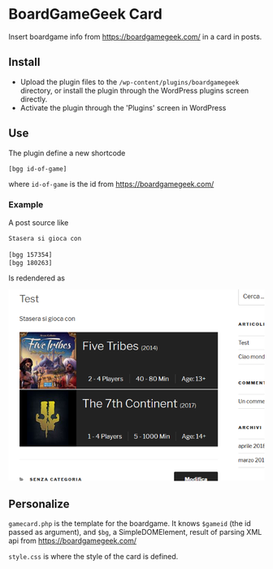 # BoardGameGeek Card

Insert boardgame info from https://boardgamegeek.com/ in a card in posts.

## Install

- Upload the plugin files to the `/wp-content/plugins/boardgamegeek` directory, or install the plugin through the WordPress plugins screen directly.
- Activate the plugin through the 'Plugins' screen in WordPress

## Use

The plugin define a new shortcode 

    [bgg id-of-game]

where `id-of-game` is the id from https://boardgamegeek.com/

### Example

A post source like

    Stasera si gioca con
    
    [bgg 157354]
    [bgg 180263]

Is redendered as

![](screenshot.png)

## Personalize

`gamecard.php` is the template for the boardgame.
It knows `$gameid` (the id passed as argument), and `$bg`, a SimpleDOMElement,
result of parsing XML api from https://boardgamegeek.com/

`style.css` is where the style of the card is defined.



